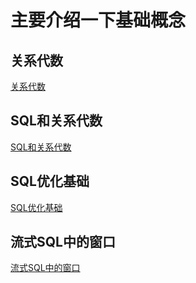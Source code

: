 # 主要介绍一下基础概念

## 关系代数
[关系代数](/calcite-tutorial-1-basic/md/0-relational-algebra.md)

## SQL和关系代数
[SQL和关系代数](/calcite-tutorial-1-basic/md/1-sql-relational-algebra.md)

## SQL优化基础
[SQL优化基础](/calcite-tutorial-1-basic/md/2-sql-optimize.md)

## 流式SQL中的窗口
[流式SQL中的窗口](/calcite-tutorial-1-basic/md/3-sql-stream-window.md)

